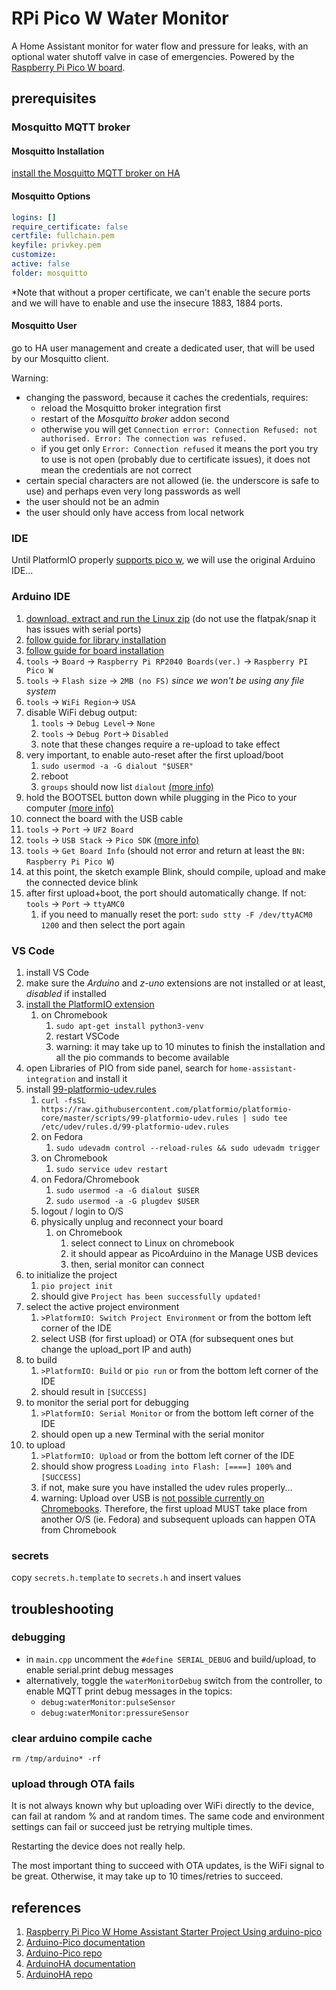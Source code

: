 # RPi Pico W Water Monitor

A Home Assistant monitor for water flow and pressure for leaks, with an optional water shutoff valve in case of emergencies. Powered by the [Raspberry Pi Pico W board](https://www.raspberrypi.com/documentation/microcontrollers/raspberry-pi-pico.html).

## prerequisites

### Mosquitto MQTT broker

#### Mosquitto Installation

[install the Mosquitto MQTT broker on HA](https://github.com/home-assistant/addons/blob/master/mosquitto/DOCS.md)

#### Mosquitto Options

```yaml
logins: []
require_certificate: false
certfile: fullchain.pem
keyfile: privkey.pem
customize:
active: false
folder: mosquitto
```

\*Note that without a proper certificate, we can't enable the secure ports and we will have to enable and use the insecure 1883, 1884 ports.

#### Mosquitto User

go to HA user management and create a dedicated user, that will be used by our Mosquitto client.

Warning:

- changing the password, because it caches the credentials, requires:
  - reload the Mosquitto broker integration first
  - restart of the _Mosquitto broker_ addon second
  - otherwise you will get `Connection error: Connection Refused: not authorised. Error: The connection was refused.`
  - if you get only `Error: Connection refused` it means the port you try to use is not open (probably due to certificate issues), it does not mean the credentials are not correct
- certain special characters are not allowed (ie. the underscore is safe to use) and perhaps even very long passwords as well
- the user should not be an admin
- the user should only have access from local network

### IDE

Until PlatformIO properly [supports pico w](https://github.com/platformio/platform-raspberrypi/pull/36), we will use the original Arduino IDE...

### Arduino IDE

1. [download, extract and run the Linux zip](https://www.arduino.cc/en/software) (do not use the flatpak/snap it has issues with serial ports)
1. [follow guide for library installation](https://dawidchyrzynski.github.io/arduino-home-assistant/documents/getting-started/installation.html#arduino-ide)
1. [follow guide for board installation](https://arduino-pico.readthedocs.io/en/latest/install.html#installing-via-arduino-boards-manager)
1. `tools` -> `Board` -> `Raspberry Pi RP2040 Boards(ver.)` -> `Raspberry PI Pico W`
1. `tools` -> `Flash size` -> `2MB (no FS)` _since we won't be using any file system_
1. `tools` -> `WiFi Region`-> `USA`
1. disable WiFi debug output:
   1. `tools` -> `Debug Level`-> `None`
   1. `tools` -> `Debug Port`-> `Disabled`
   1. note that these changes require a re-upload to take effect
1. very important, to enable auto-reset after the first upload/boot
   1. `sudo usermod -a -G dialout "$USER"`
   1. reboot
   1. `groups` should now list `dialout` [(more info)](https://support.arduino.cc/hc/en-us/articles/360016495679-Fix-port-access-on-Linux)
1. hold the BOOTSEL button down while plugging in the Pico to your computer [(more info)](https://arduino-pico.readthedocs.io/en/latest/install.html#uploading-sketches)
1. connect the board with the USB cable
1. `tools` -> `Port` -> `UF2 Board`
1. `tools` -> `USB Stack` -> `Pico SDK` [(more info)](https://arduino-pico.readthedocs.io/en/latest/usb.html)
1. `tools` -> `Get Board Info` (should not error and return at least the `BN: Raspberry Pi Pico W`)
1. at this point, the sketch example Blink, should compile, upload and make the connected device blink
1. after first upload+boot, the port should automatically change. If not: `tools` -> `Port` -> `ttyAMC0`
   1. if you need to manually reset the port: `sudo stty -F /dev/ttyACM0 1200` and then select the port again

### VS Code

1. install VS Code
1. make sure the _Arduino_ and _z-uno_ extensions are not installed or at least, _disabled_ if installed
1. [install the PlatformIO extension](https://platformio.org/platformio-ide)
   1. on Chromebook
      1. `sudo apt-get install python3-venv`
      1. restart VSCode
      1. warning: it may take up to 10 minutes to finish the installation and all the pio commands to become available
1. open Libraries of PIO from side panel, search for `home-assistant-integration` and install it
1. install [99-platformio-udev.rules](https://docs.platformio.org/en/latest/core/installation/udev-rules.html)
   1. `curl -fsSL https://raw.githubusercontent.com/platformio/platformio-core/master/scripts/99-platformio-udev.rules | sudo tee /etc/udev/rules.d/99-platformio-udev.rules`
   1. on Fedora
      1. `sudo udevadm control --reload-rules && sudo udevadm trigger`
   1. on Chromebook
      1. `sudo service udev restart`
   1. on Fedora/Chromebook
      1. `sudo usermod -a -G dialout $USER`
      1. `sudo usermod -a -G plugdev $USER`
   1. logout / login to O/S
   1. physically unplug and reconnect your board
      1. on Chromebook
         1. select connect to Linux on chromebook
         1. it should appear as PicoArduino in the Manage USB devices
         1. then, serial monitor can connect
1. to initialize the project
   1. `pio project init`
   1. should give `Project has been successfully updated!`
1. select the active project environment
    1. `>PlatformIO: Switch Project Environment` or from the bottom left corner of the IDE
    1. select USB (for first upload) or OTA (for subsequent ones but change the upload_port IP and auth)
1. to build
   1. `>PlatformIO: Build` or `pio run` or from the bottom left corner of the IDE
   1. should result in `[SUCCESS]`
1. to monitor the serial port for debugging
   1. `>PlatformIO: Serial Monitor` or from the bottom left corner of the IDE
   1. should open up a new Terminal with the serial monitor
1. to upload
   1. `>PlatformIO: Upload` or from the bottom left corner of the IDE
   1. should show progress `Loading into Flash: [====] 100%` and `[SUCCESS]`
   1. if not, make sure you have installed the udev rules properly...
   1. warning: Upload over USB is [not possible currently on Chromebooks](https://bugs.chromium.org/p/chromium/issues/detail?id=980456). Therefore, the first upload MUST take place from another O/S (ie. Fedora) and subsequent uploads can happen OTA from Chromebook

### secrets

copy `secrets.h.template` to `secrets.h` and insert values

## troubleshooting

### debugging

- in `main.cpp` uncomment the `#define SERIAL_DEBUG` and build/upload, to enable serial.print debug messages
- alternatively, toggle the `waterMonitorDebug` switch from the controller, to enable MQTT print debug messages in the topics:
  - `debug:waterMonitor:pulseSensor`
  - `debug:waterMonitor:pressureSensor`

### clear arduino compile cache

`rm /tmp/arduino* -rf`

### upload through OTA fails

It is not always known why but uploading over WiFi directly to the device, can fail at random % and at random times.
The same code and environment settings can fail or succeed just be retrying multiple times.

Restarting the device does not really help.

The most important thing to succeed with OTA updates, is the WiFi signal to be great.
Otherwise, it may take up to 10 times/retries to succeed.

## references

1. [Raspberry Pi Pico W Home Assistant Starter Project Using arduino-pico](https://github.com/daniloc/PicoW_HomeAssistant_Starter)
1. [Arduino-Pico documentation](https://arduino-pico.readthedocs.io/en/latest/)
1. [Arduino-Pico repo](https://github.com/earlephilhower/arduino-pico)
1. [ArduinoHA documentation](https://dawidchyrzynski.github.io/arduino-home-assistant/)
1. [ArduinoHA repo](https://github.com/dawidchyrzynski/arduino-home-assistant/)
